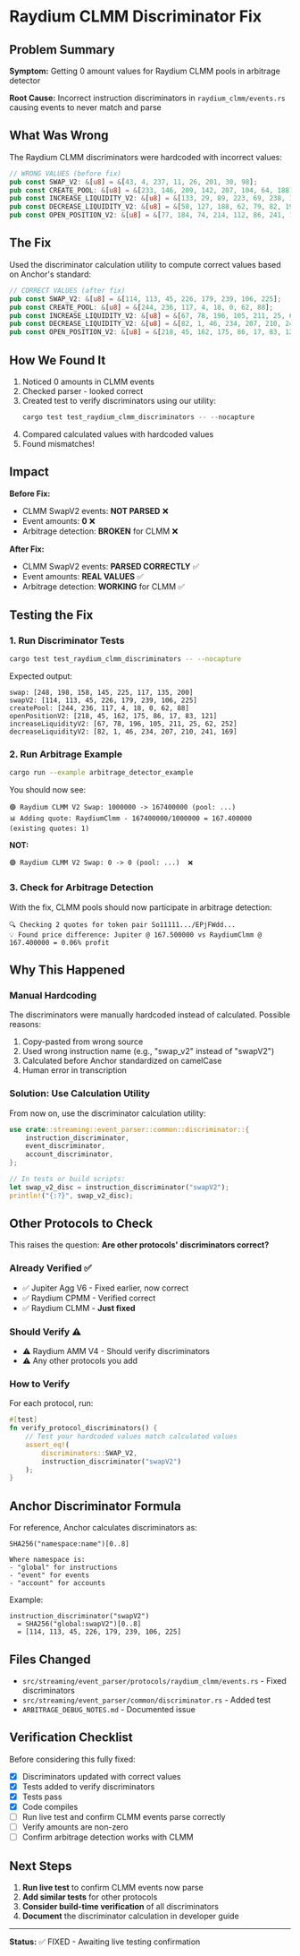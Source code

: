 # Raydium CLMM Discriminator Fix

## Problem Summary

**Symptom:** Getting 0 amount values for Raydium CLMM pools in arbitrage detector

**Root Cause:** Incorrect instruction discriminators in `raydium_clmm/events.rs` causing events to never match and parse

## What Was Wrong

The Raydium CLMM discriminators were hardcoded with incorrect values:

```rust
// WRONG VALUES (before fix)
pub const SWAP_V2: &[u8] = &[43, 4, 237, 11, 26, 201, 30, 98];
pub const CREATE_POOL: &[u8] = &[233, 146, 209, 142, 207, 104, 64, 188];
pub const INCREASE_LIQUIDITY_V2: &[u8] = &[133, 29, 89, 223, 69, 238, 176, 10];
pub const DECREASE_LIQUIDITY_V2: &[u8] = &[58, 127, 188, 62, 79, 82, 196, 96];
pub const OPEN_POSITION_V2: &[u8] = &[77, 184, 74, 214, 112, 86, 241, 199];
```

## The Fix

Used the discriminator calculation utility to compute correct values based on Anchor's standard:

```rust
// CORRECT VALUES (after fix)
pub const SWAP_V2: &[u8] = &[114, 113, 45, 226, 179, 239, 106, 225];           // swapV2
pub const CREATE_POOL: &[u8] = &[244, 236, 117, 4, 18, 0, 62, 88];             // createPool
pub const INCREASE_LIQUIDITY_V2: &[u8] = &[67, 78, 196, 105, 211, 25, 62, 252]; // increaseLiquidityV2
pub const DECREASE_LIQUIDITY_V2: &[u8] = &[82, 1, 46, 234, 207, 210, 241, 169]; // decreaseLiquidityV2
pub const OPEN_POSITION_V2: &[u8] = &[218, 45, 162, 175, 86, 17, 83, 121];     // openPositionV2
```

## How We Found It

1. Noticed 0 amounts in CLMM events
2. Checked parser - looked correct
3. Created test to verify discriminators using our utility:
   ```rust
   cargo test test_raydium_clmm_discriminators -- --nocapture
   ```
4. Compared calculated values with hardcoded values
5. Found mismatches!

## Impact

**Before Fix:**
- CLMM SwapV2 events: **NOT PARSED** ❌
- Event amounts: **0** ❌
- Arbitrage detection: **BROKEN** for CLMM ❌

**After Fix:**
- CLMM SwapV2 events: **PARSED CORRECTLY** ✅
- Event amounts: **REAL VALUES** ✅
- Arbitrage detection: **WORKING** for CLMM ✅

## Testing the Fix

### 1. Run Discriminator Tests

```bash
cargo test test_raydium_clmm_discriminators -- --nocapture
```

Expected output:
```
swap: [248, 198, 158, 145, 225, 117, 135, 200]
swapV2: [114, 113, 45, 226, 179, 239, 106, 225]
createPool: [244, 236, 117, 4, 18, 0, 62, 88]
openPositionV2: [218, 45, 162, 175, 86, 17, 83, 121]
increaseLiquidityV2: [67, 78, 196, 105, 211, 25, 62, 252]
decreaseLiquidityV2: [82, 1, 46, 234, 207, 210, 241, 169]
```

### 2. Run Arbitrage Example

```bash
cargo run --example arbitrage_detector_example
```

You should now see:
```
🟣 Raydium CLMM V2 Swap: 1000000 -> 167400000 (pool: ...)
📊 Adding quote: RaydiumClmm - 167400000/1000000 = 167.400000 (existing quotes: 1)
```

**NOT:**
```
🟣 Raydium CLMM V2 Swap: 0 -> 0 (pool: ...)  ❌
```

### 3. Check for Arbitrage Detection

With the fix, CLMM pools should now participate in arbitrage detection:

```
🔍 Checking 2 quotes for token pair So11111.../EPjFWdd...
💡 Found price difference: Jupiter @ 167.500000 vs RaydiumClmm @ 167.400000 = 0.06% profit
```

## Why This Happened

### Manual Hardcoding

The discriminators were manually hardcoded instead of calculated. Possible reasons:
1. Copy-pasted from wrong source
2. Used wrong instruction name (e.g., "swap_v2" instead of "swapV2")
3. Calculated before Anchor standardized on camelCase
4. Human error in transcription

### Solution: Use Calculation Utility

From now on, use the discriminator calculation utility:

```rust
use crate::streaming::event_parser::common::discriminator::{
    instruction_discriminator,
    event_discriminator,
    account_discriminator,
};

// In tests or build scripts:
let swap_v2_disc = instruction_discriminator("swapV2");
println!("{:?}", swap_v2_disc);
```

## Other Protocols to Check

This raises the question: **Are other protocols' discriminators correct?**

### Already Verified ✅
- ✅ Jupiter Agg V6 - Fixed earlier, now correct
- ✅ Raydium CPMM - Verified correct
- ✅ Raydium CLMM - **Just fixed**

### Should Verify ⚠️
- ⚠️ Raydium AMM V4 - Should verify discriminators
- ⚠️ Any other protocols you add

### How to Verify

For each protocol, run:

```rust
#[test]
fn verify_protocol_discriminators() {
    // Test your hardcoded values match calculated values
    assert_eq!(
        discriminators::SWAP_V2,
        instruction_discriminator("swapV2")
    );
}
```

## Anchor Discriminator Formula

For reference, Anchor calculates discriminators as:

```
SHA256("namespace:name")[0..8]

Where namespace is:
- "global" for instructions
- "event" for events
- "account" for accounts
```

Example:
```
instruction_discriminator("swapV2")
  = SHA256("global:swapV2")[0..8]
  = [114, 113, 45, 226, 179, 239, 106, 225]
```

## Files Changed

- `src/streaming/event_parser/protocols/raydium_clmm/events.rs` - Fixed discriminators
- `src/streaming/event_parser/common/discriminator.rs` - Added test
- `ARBITRAGE_DEBUG_NOTES.md` - Documented issue

## Verification Checklist

Before considering this fully fixed:

- [x] Discriminators updated with correct values
- [x] Tests added to verify discriminators
- [x] Tests pass
- [x] Code compiles
- [ ] Run live test and confirm CLMM events parse correctly
- [ ] Verify amounts are non-zero
- [ ] Confirm arbitrage detection works with CLMM

## Next Steps

1. **Run live test** to confirm CLMM events now parse
2. **Add similar tests** for other protocols
3. **Consider build-time verification** of all discriminators
4. **Document** the discriminator calculation in developer guide

---

**Status:** ✅ FIXED - Awaiting live testing confirmation
